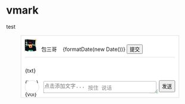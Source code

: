 # vmark
test
<div class="note_section" sectionId="{_id}">
        <div style="line-height: 48px;height:48px;border-bottom: 1px solid #ddd;margin-bottom: 20px">
            <img style="width:32px;height:32px" src="/public/images/111.jpeg"/>&nbsp&nbsp
            <label>包三哥</label> &nbsp&nbsp
            <span>{formatDate(new Date())}</span>
            <input onclick="{submitSectionNote}" type="button" class="send_btn weui_btn weui_btn_mini weui_btn_primary" if="{!section.parent || (section.parent && section.status === 'dr')}" value="提交"/>
        </div>
        <div class="noteItems">
            <div each="{section.mates}" noteId="{_id}">
                <div if="{txt}" class="">{txt}</div>
                <div if="{img}" class="">{img}</div>
                <div if="{voi}" class="">{voi}</div>
            </div>
        </div>
        <div class="featureArea" if="{section && !section.parentNote || (section && section.status === 'dr')}">
            <input onclick="{viewModel.toggleTxtVoiBtn.toggle}" class="toggleBtn_txt_voi" />
            <textarea if="{viewModel.toggleTxtVoiBtn.txt}" oninput="{noteEditInput}" placeholder="点击添加文字..." type="text" name="txtInput"></textarea>
            <input if="{viewModel.toggleTxtVoiBtn.voi}" class="recordBtn" type="button" value="按住  说话"/>
            <input if="{viewModel.input.editTxt}" onclick="{addItem}" class="send_btn weui_btn weui_btn_mini weui_btn_primary" type="button" value="发送"/>
            <input if="{viewModel.input.wait}" class="menuBtn"/>
        </div>
    </div>
    <style>
            .noteItems div{
                height: 32px;
                line-height: 32px;
            }
            .note_section{
                width: 80%;
                border: 1px solid #ddd;
                margin: 15px auto;
                background: white;
                padding: 10px;
            }
            .note_section .featureArea{
                margin-top: 10px;
                position: relative;
            }
            .note_section .featureArea .send_btn{
                display: block;
                float: right;
                height: 32px;
            }
            .note_section textarea{
                height: 32px;
                line-height: 32px;
                position: absolute;
                bottom: 2px;
                margin: 0px auto;
                left: 50px;
                display: block;
                width: -webkit-calc(100% - 100px);
                width: -moz-calc(100% - 100px);
                width: calc(100% - 100px);
                border: none;
                border-bottom: 1px solid #18c54b;
                font-size: 14px;
            }
            .recordBtn{
                position: absolute;
                bottom: 2px;
                margin: 0px auto;
                left: 50px;
                display: block;
                width: -webkit-calc(100% - 100px);
                width: -moz-calc(100% - 100px);
                width: calc(100% - 100px);
                border: 1px solid #b2b2b2;
                height: 32px;
                color: #888;
                line-height: 32px;
                background: none;
                border-radius: 3px;
                font-size: 14px;
            }
            .toggleBtn_txt_voi{
                width: 32px;
                height: 32px;
                border-radius: 50em;
                border: 1px solid #ddd;
            }
            .menuBtn{
                width: 32px;
                height: 32px;
                border-radius: 50em;
                border: 1px solid #ddd;
                display: block;
                float: right;
            }
        </style>
    <script>
        //private properties
        var self = this;
        var saveNoteInSection = domain.action('saveSectionNote');
        var updateNode = domain.action('updateNode');
        //private method
        var mixin = function(t, s){
            for(var p in s){
                t[p] = s[p]
            }
        };
        console.log("*****************");
        //instance properties
        self.section = this.opts.section;
        console.warn(this.opts)
        //instance method
        self.init = function(){
            self.txtInput.value = '';
            self.section = {
                mates: []
            }
        };
        self.formatDate = function(date){
            return new Date(date).toLocaleString();
        };
        self.viewModel = {
            toggleTxtVoiBtn: {
                txt: true,
                voi: false,
                toggle: function(){
                    var me = self.viewModel.toggleTxtVoiBtn;
                    me.txt = !me.txt;
                    me.voi = !me.voi;
                }
            },
            input: {
                wait: true,
                editTxt: false,
                doWait: function(){
                    this.wait = true;
                    this.editTxt = false;
                },
                doEdit: function(){
                    this.wait = false;
                    this.editTxt = true;
                }
            }
        };
        noteEditInput(e){
            var txtVal = e.currentTarget.value.trim();
            if(txtVal){
                self.viewModel.input.doEdit();
            }else{
                self.viewModel.input.doWait();
            }

        }
        addItem(e){
            if(self.txtInput.value.trim() === ''){
                return;
            }
            saveNoteInSection.newInvocation({
                txt: self.txtInput.value,
                parent: self.section.parent || '',
                pageNoteId: self.parent.pageNote._id
            }).onDone(function(data){
                mixin(self.section, data.sectionNote);
                self.section.mates.push(data.note);
                self.txtInput.value = '';
                self.viewModel.input.doWait();
                self.update();
            }).execute();
        }
        submitSectionNote(e){
            if(!self.section._id
                    || (self.section && self.section.mates && self.section.mates.length <=0)){
                return;
            }
            updateNode.newInvocation({
                status: 'pb',
                id: self.section._id
            }).onDone(function(data){
                mixin(self.section, data);
                self.parent.pageNote.mates.push(self.section);
                self.init();
                self.parent.viewModel.doView();
                self.parent.update();
            }).execute();
        }
    </script>










    <script type="riot/tag">

            <note-edit>
                <div if="{!hidden}">
                    <note-menu></note-menu>
                    <div class="wrapper">
                        <div>
                            <input class="title" onblur="{updatePageNote}" type="text" value="{pageNote.title}" placeholder="添加标题" name="titleInput"/>
                            <hr style="margin-bottom: 10px"/>
                        </div>
                        <div>
                            <img style="width:32px;height:32px" src="/public/images/111.jpeg"/>
                            <label>包三哥</label>
                            <span>{formatDate(new Date())}</span>
                        </div>
                        <div>
                            <!--<note-section each="{pageNote.mates}" section="{this}"></note-section>-->
                            <note-section section="{newSection}" if="{viewModel.EDIT}">{JSON.stringify(newSection)}</note-section>
                            <ul class="btn-group" onclick="{selectOperate}">
                                <li><a class="weui_btn weui_btn_mini weui_btn_primary">文字</a></li>
                                <li><a class="weui_btn weui_btn_mini weui_btn_primary">图片</a></li>
                                <li><a class="weui_btn weui_btn_mini weui_btn_primary">语音</a></li>
                                <li><a class="weui_btn weui_btn_mini weui_btn_primary">小视频</a></li>
                            </ul>
                        </div>
                        <div>
                            <span if="{pageNote.parentNote}">{pageNote.txt}</span>
                        </div>
                    </div>
                    <style scoped>
                        :focus{
                            outline: none;
                        }
                        .wrapper{
                            padding: 10px;
                        }
                        .title{
                            font-size: 16px;
                            display: inline-block;
                            height:30px;
                            line-height: 30px;
                            background: transparent;
                            border: none;
                        }
                        .note_items div{
                            height: 40px;
                            line-height: 40px;
                        }
                        body{
                            font-size: 14px;
                        }
                        .btn-group li{
                            float:left;
                            padding:10px;
                        }
                    </style>
                        "use strict";
                        //private properties
                        var self = nest.presentable(this);
                        var loadNote = domain.action('loadNote');
                        var updateNote = domain.action('updateNode');
                        //instance properties
                        self.newSection = {};
                        self.newSection.mates = [];
                        self.viewModel = {
                            'EDIT': false,
                            'VIEW': false,
                            doEdit: function(){
                                self.viewModel.EDIT = true;
                                self.viewModel.VIEW = false;
                            },
                            doView: function(){
                                self.viewModel.EDIT = false;
                                self.viewModel.VIEW = true;
                            }
                        };
                        //instance methods
                        self.formatDate = function(date){
                            return new Date(date).toLocaleString();
                        };
                        self.formatDateForMates = util.formatDateForComments;
                        self.pageNote = null;
                        self.init = function(){
                            self.pageNote = {
                                title: null,
                                comments: null,
                                crtOn: null,
                                _id: null
                            };
                            self.titleInput.value = '';
                            wx.onMenuShareTimeline({
                                title: '测试分享主题',
                                link: getLink(),
                                imgUrl: '',
                                success: function(){

                                },
                                cancel: function(){

                                }
                            });
                            function getLink(){
                            }
                        };
                        this.updatePageNote = function(e){
                            var title = e.currentTarget.value;
                            if(!title){
                                return;
                            }
                            updateNote.execute({
                                id: self.pageNote._id,
                                title: title
                            });
                        }
                        this.selectOperate = function(e){
                            if(e.target.nodeName === 'A'){
                                var liNode = e.target;
                                self.viewModel.doEdit();
                                self.update();
                            }
                        }
                        function onLoadNote(data){
                            if(data){
                                self.pageNote = data;
                            }
                            self.trigger('ready', false);
                            self.trigger('view-route-to');
                            self.update();
                        }
                        this.on('mount', function(){
                            loadNote.onDone(onLoadNote);
                        });
                        this.on('unmount', function(){
                            loadNote.offDone(onLoadNote);
                        });
                        this.on('open', function(options){
                            self.init();
                            try{
                                self.pageNote._id = window.location.pathname.match(/_(\w+)/g)[0].substr(1);
                            }catch(e){
                                alert('无效的链接');
                            }
                            console.info('tag pageNote new is opening');
                            loadNote.execute({
                                noteId: self.pageNote._id
                            });
                        });

                        this.on('leave', function(){
                            self.mask = true;
                            self.update();
                        });

                        this.on('reenter', function(){
                            self.mask = false;
                            self.update();
                        });

                        this.on('refresh', function(){
                            console.info('tag group index is refreshing');
                            //_refresh();
                        });
                </div>
            </note-edit>
            <note-menu>
                <div>头部</div>
                <style scoped>
                    div{
                        height: 30px;
                        line-height: 30px;
                        background: #989898;
                        text-align: center;
                        color: white;
                    }
                </style>
            </note-menu>
            <note-section>
                <div class="note_section" sectionId="{_id}">
                    <div style="line-height: 48px;height:48px;border-bottom: 1px solid #ddd;margin-bottom: 10px">
                        <img style="width:32px;height:32px" src="/public/images/111.jpeg"/>&nbsp&nbsp
                        <label>包三哥</label> &nbsp&nbsp
                        <span if="{section.parentNote && section.status != 'dr'}">{formatDate(new Date())}</span>
                        <input onclick="{submitSectionNote}" type="button" class="send_btn weui_btn weui_btn_mini weui_btn_primary" if="{!section.parentNote || (section.parentNote && section.status === 'dr')}" value="提交"/>
                    </div>
                    <div class="noteItems">
                        <div each="{section.mates}" noteId="{_id}">
                            <div if="{txt}" class="">{txt}</div>
                            <div if="{img}" class="">{img}</div>
                            <div if="{voi}" class="">{voi}</div>
                        </div>
                    </div>

                </div>
                <style scoped>
                    .noteItems div{
                        height: 32px;
                        line-height: 32px;
                    }
                    .note_section{
                        width: 80%;
                        border: 1px solid #ddd;
                        margin: 15px auto;
                        background: white;
                        padding: 10px;
                    }
                    .note_section .featureArea{
                        margin-top: 10px;
                        position: relative;
                    }
                    .note_section .featureArea .send_btn{
                        display: block;
                        float: right;
                        height: 32px;
                    }
                    .note_section textarea{
                        height: 32px;
                        line-height: 32px;
                        position: absolute;
                        bottom: 2px;
                        margin: 0px auto;
                        left: 50px;
                        display: block;
                        width: -webkit-calc(100% - 100px);
                        width: -moz-calc(100% - 100px);
                        width: calc(100% - 100px);
                        border: none;
                        border-bottom: 1px solid #18c54b;
                        font-size: 14px;
                    }
                    .recordBtn{
                        position: absolute;
                        bottom: 2px;
                        margin: 0px auto;
                        left: 50px;
                        display: block;
                        width: -webkit-calc(100% - 100px);
                        width: -moz-calc(100% - 100px);
                        width: calc(100% - 100px);
                        border: 1px solid #b2b2b2;
                        height: 32px;
                        color: #888;
                        line-height: 32px;
                        background: none;
                        border-radius: 3px;
                        font-size: 14px;
                    }
                    .toggleBtn_txt_voi{
                        width: 32px;
                        height: 32px;
                        border-radius: 50em;
                        border: 1px solid #ddd;
                    }
                    .menuBtn{
                        width: 32px;
                        height: 32px;
                        border-radius: 50em;
                        border: 1px solid #ddd;
                        display: block;
                        float: right;
                    }
                </style>
                    //private properties
                    console.log("*****************");
                    console.error(this.opts);
                    var self = this;
                    var saveNoteInSection = domain.action('saveSectionNote');
                    var updateNode = domain.action('updateNode');
                    //private methods
                    var mixin = function(t, s){
                        for(var p in s){
                            t[p] = s[p]
                        }
                    };
                    //instance properties
                    self.section = this.opts.section;
                    console.warn(this.opts)
                    //instance methods
                    self.init = function(){
                        self.txtInput.value = '';
                        self.section = {
                            mates: []
                        }
                    };
                    self.formatDate = util.formatDateForComments;
                    self.viewModel = {
                        toggleTxtVoiBtn: {
                            txt: true,
                            voi: false,
                            toggle: function(){
                                var me = self.viewModel.toggleTxtVoiBtn;
                                me.txt = !me.txt;
                                me.voi = !me.voi;
                            }
                        },
                        input: {
                            wait: true,
                            editTxt: false,
                            doWait: function(){
                                this.wait = true;
                                this.editTxt = false;
                            },
                            doEdit: function(){
                                this.wait = false;
                                this.editTxt = true;
                            }
                        }
                    };
                    this.noteEditInput = function(e){
                        var txtVal = e.currentTarget.value.trim();
                        if(txtVal){
                            self.viewModel.input.doEdit();
                        }else{
                            self.viewModel.input.doWait();
                        }

                    }
                    this.addItem = function(e){
                        if(self.txtInput.value.trim() === ''){
                            return;
                        }
                        saveNoteInSection.newInvocation({
                            txt: self.txtInput.value,
                            parentNote: self.section.parentNote || '',
                            pageNoteId: self.parent.pageNote._id
                        }).onDone(function(data){
                            mixin(self.section, data.sectionNote);
                            self.section.mates.push(data.note);
                            self.txtInput.value = '';
                            self.viewModel.input.doWait();
                            self.update();
                        }).execute();
                    }
                    this.submitSectionNote = function(e){
                        if(!self.section._id
                                || (self.section && self.section.mates && self.section.mates.length <=0)){
                            return;
                        }
                        updateNode.newInvocation({
                            status: 'pb',
                            id: self.section._id
                        }).onDone(function(data){
                            mixin(self.section, data);
                            self.parent.pageNote.mates.push(self.section);
                            self.init();
                            self.parent.viewModel.doView();
                            self.parent.update();
                        }).execute();
                    }
            </note-section>
            </script>